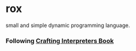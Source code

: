 # rox
small and simple dynamic programming language.

### Following [Crafting Interpreters Book](https://craftinginterpreters.com/)
